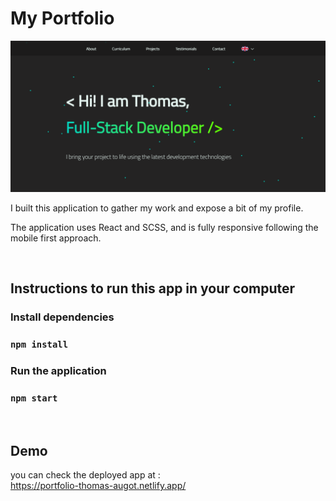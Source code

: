 # My Portfolio

![app logo screenshot](/readme-pic.PNG)

I built this application to gather my work and expose a bit of my profile.

The application uses React and SCSS, and is fully responsive following the mobile first approach.

<br>

## Instructions to run this app in your computer

### Install dependencies

### `npm install`

### Run the application

### `npm start`

<br>

## Demo

you can check the deployed app at :
<br> https://portfolio-thomas-augot.netlify.app/
